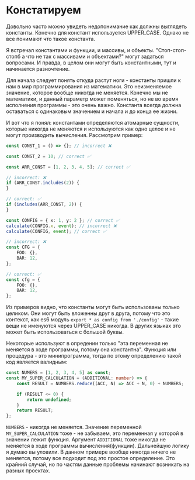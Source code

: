 # Констатируем

Довольно часто можно увидеть недопонимание как должны выглядеть константы. Конечно для констант используется UPPER_CASE. Однако не все понимают что такое константа.

Я встречал константами и функции, и массивы, и объекты. "Стоп-стоп-стопб а что не так с массивами и объектами?" могут задаться вопросами. И правда, в целом они могут быть константными, тут и начинается разночтение.

Для начала следует понять откуда растут ноги - константы пришли к нам в мир программирования из математики. Это неизменяемое значение, которое вообще никогда не меняется. Конечно мы не математики, и данный параметр может поменяться, но не во время исполнения программы - это очень важно. Константа всегда должна оставаться с одинаковым значением и начала и до конца ее жизни.

И вот что я понял: константами определяются атомарные сущности, которые никогда не меняются и используются как одно целое и не могут производить вычисления. Рассмотрим пример:

```ts
const CONST_1 = () => {}; // incorrect ❌

const CONST_2 = 10; // correct ✅

const ARR_CONST = [1, 2, 3, 4, 5]; // correct ✅

// incorrect: ❌
if (ARR_CONST.includes(2)) {
}

// correct: ✅
if (includes(ARR_CONST, 2)) {
}

const CONFIG = { x: 1, y: 2 }; // correct ✅
calculate(CONFIG.x, event); // incorrect ❌
calculate(CONFIG, event); // correct ✅

// incorrect: ❌
const CFG = {
    FOO: {},
    BAR: 12,
};

// correct: ✅
const cfg = {
    FOO: {},
    BAR: 12,
};
```

Из примеров видно, что константы могут быть использованы только целиком. Они могут быть вложенны друг в друга, потому что это контекст, как es6 модуль `export * as config from './config'` - такие вещи не именуются через UPPER_CASE никогда. В других языках это может быть использоваться с большой буквы.

Некоторые используют в опредении только "эта переменная не меняется в ходе программы, потому она константна". Функция или процедура - это минипрограмма, тогда по этому определению такой код является валидным:

```ts
const NUMERS = [1, 2, 3, 4, 5] as const;
const MY_SUPER_CALCULATION = (ADDITIONAL: number) => {
    const RESULT = NUMBERS.reduce((ACC, N) => ACC + N, 0) + NUMBERS;

    if (RESULT <= 0) {
        return undefined;
    }
    return RESULT;
};
```

`NUMBERS` - никогда не меняется. Значение переменной `MY_SUPER_CALCULATION` тоже - не забываем, это переменная у которой в значении лежит функция. Аргумент `ADDITIONAL` тоже никогда не меняется в ходе программы вычисления(функции). Дальнейшую логику я думаю вы уловили. В данном примере вообще никогда ничего не меняется, потому все подходит под это простое определение. Это крайний случай, но по частям данные проблемы начинают возникать на разных проектах.
